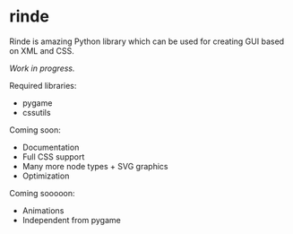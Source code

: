 # rinde
Rinde is amazing Python library which can be used for creating GUI based on XML and CSS.

*Work in progress.*

Required libraries:
<ul>
	<li>pygame</li>
	<li>cssutils</li>
</ul>

Coming soon:
<ul>
	<li>Documentation</li>
	<li>Full CSS support</li>
	<li>Many more node types + SVG graphics</li>
	<li>Optimization</li>
</ul>

Coming sooooon:
<ul>
	<li>Animations</li>
	<li>Independent from pygame</li>
</ul>
